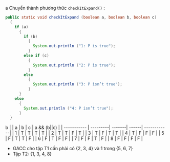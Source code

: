 a Chuyển thành phương thức ```checkItExpand()``` :
```java
public static void checkItExpand (boolean a, boolean b, boolean c)
  {
    if (a)
      {
        if (b)
          {
            System.out.println ("1: P is true");
          }
        else if (c)
          { 
            System.out.println ("2: P is true");
          }
        else
          { 
            System.out.println ("3: P isn’t true");
          }
      }
    else
      { 
        System.out.println ("4: P isn’t true");
      }
  }
```

b 
|             |     a    |    b   |    c  | a && (b||c) |
| ----------- | ---------| -------| ------| ------------|
|      1      |     T    |    T   |    T  |       T     |
|      2      |     T    |    T   |    F  |       T     |
|      3      |     T    |    F   |    T  |       T     |
|      4      |     T    |    F   |    F  |       F     |
|      5      |     F    |    T   |    T  |       F     |
|      6      |     F    |    T   |    F  |       F     |
|      7      |     F    |    F   |    T  |       F     |
|      8      |     F    |    F   |    F  |       F     |

* GACC cho tập T1 cần phải có {2, 3, 4} và 1 trong {5, 6, 7}
* Tập T2: {1, 3, 4, 8}




